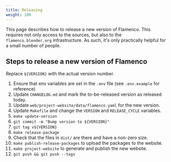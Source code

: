 ```yaml
---
title: Releasing
weight: 100
---
```


This page describes how to release a new version of Flamenco. This requires not
only access to the sources, but also to the `flamenco.blender.org`
infrastructure. As such, it's only practically helpful for a small number of
people.

## Steps to release a new version of Flamenco

Replace `${VERSION}` with the actual version number.

1. Ensure that env variables are set in the `.env` file (see `.env.example` for reference)
1. Update `CHANGELOG.md` and mark the to-be-released version as released today.
1. Update `web/project-website/data/flamenco.yaml` for the new version.
1. Update `Makefile` and change the `VERSION` and `RELEASE_CYCLE` variables.
1. `make update-version`
1. `git commit -m "Bump version to ${VERSION}"`
1. `git tag v${VERSION}`
1. `make release-package`
1. Check that the files in `dist/` are there and have a non-zero size.
1. `make publish-release-packages` to upload the packages to the website.
1. `make project-website` to generate and publish the new website.
1. `git push && git push --tags`
